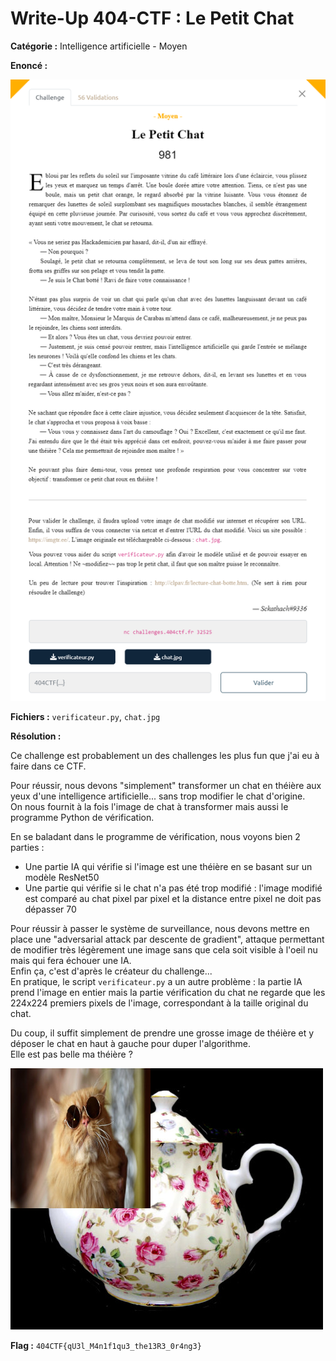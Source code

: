 # Write-Up 404-CTF : Le Petit Chat

__Catégorie :__ Intelligence artificielle - Moyen

**Enoncé :**

![Enoncé du challenge](images/enonce.png)

**Fichiers :** `verificateur.py`, `chat.jpg`

**Résolution :**

Ce challenge est probablement un des challenges les plus fun que j'ai eu à faire dans ce CTF.  

Pour réussir, nous devons "simplement" transformer un chat en théière aux yeux d'une intelligence artificielle... sans trop modifier le chat d'origine.  
On nous fournit à la fois l'image de chat à transformer mais aussi le programme Python de vérification.

En se baladant dans le programme de vérification, nous voyons bien 2 parties : 
- Une partie IA qui vérifie si l'image est une théière en se basant sur un modèle ResNet50
- Une partie qui vérifie si le chat n'a pas été trop modifié : l'image modifié est comparé au chat pixel par pixel et la distance entre pixel ne doit pas dépasser 70

Pour réussir à passer le système de surveillance, nous devons mettre en place une "adversarial attack par descente de gradient", attaque permettant de modifier très légèrement une image sans que cela soit visible à l'oeil nu mais qui fera échouer une IA.  
Enfin ça, c'est d'après le créateur du challenge...  
En pratique, le script `verificateur.py` a un autre problème : la partie IA prend l'image en entier mais la partie vérification du chat ne regarde que les 224x224 premiers pixels de l'image, correspondant à la taille original du chat.

Du coup, il suffit simplement de prendre une grosse image de théière et y déposer le chat en haut à gauche pour duper l'algorithme.  
Elle est pas belle ma théière ?

![Chat théière](cat_teapot.jpg)

**Flag :** `404CTF{qU3l_M4n1f1qu3_the13R3_0r4ng3}`